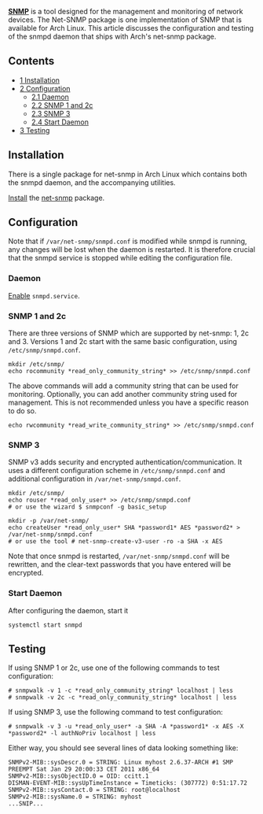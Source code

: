 **[SNMP](https://en.wikipedia.org/wiki/Simple_Network_Management_Protocol "wikipedia:Simple Network Management Protocol")** is a tool designed for the management and monitoring of network devices. The Net-SNMP package is one implementation of SNMP that is available for Arch Linux. This article discusses the configuration and testing of the snmpd daemon that ships with Arch's net-snmp package.

## Contents

*   [1 Installation](#Installation)
*   [2 Configuration](#Configuration)
    *   [2.1 Daemon](#Daemon)
    *   [2.2 SNMP 1 and 2c](#SNMP_1_and_2c)
    *   [2.3 SNMP 3](#SNMP_3)
    *   [2.4 Start Daemon](#Start_Daemon)
*   [3 Testing](#Testing)

## Installation

There is a single package for net-snmp in Arch Linux which contains both the snmpd daemon, and the accompanying utilities.

[Install](/index.php/Install "Install") the [net-snmp](https://www.archlinux.org/packages/?name=net-snmp) package.

## Configuration

Note that if `/var/net-snmp/snmpd.conf` is modified while snmpd is running, any changes will be lost when the daemon is restarted. It is therefore crucial that the snmpd service is stopped while editing the configuration file.

### Daemon

[Enable](/index.php/Enable "Enable") `snmpd.service`.

### SNMP 1 and 2c

There are three versions of SNMP which are supported by net-snmp: 1, 2c and 3\. Versions 1 and 2c start with the same basic configuration, using `/etc/snmp/snmpd.conf`.

```
mkdir /etc/snmp/
echo rocommunity *read_only_community_string* >> /etc/snmp/snmpd.conf

```

The above commands will add a community string that can be used for monitoring. Optionally, you can add another community string used for management. This is not recommended unless you have a specific reason to do so.

```
echo rwcommunity *read_write_community_string* >> /etc/snmp/snmpd.conf

```

### SNMP 3

SNMP v3 adds security and encrypted authentication/communication. It uses a different configuration scheme in `/etc/snmp/snmpd.conf` and additional configuration in `/var/net-snmp/snmpd.conf`.

```
mkdir /etc/snmp/
echo rouser *read_only_user* >> /etc/snmp/snmpd.conf
# or use the wizard $ snmpconf -g basic_setup

```

```
mkdir -p /var/net-snmp/
echo createUser *read_only_user* SHA *password1* AES *password2* > /var/net-snmp/snmpd.conf
# or use the tool # net-snmp-create-v3-user -ro -a SHA -x AES

```

Note that once snmpd is restarted, `/var/net-snmp/snmpd.conf` will be rewritten, and the clear-text passwords that you have entered will be encrypted.

### Start Daemon

After configuring the daemon, start it

```
systemctl start snmpd

```

## Testing

If using SNMP 1 or 2c, use one of the following commands to test configuration:

```
# snmpwalk -v 1 -c *read_only_community_string* localhost | less
# snmpwalk -v 2c -c *read_only_community_string* localhost | less

```

If using SNMP 3, use the following command to test configuration:

```
# snmpwalk -v 3 -u *read_only_user* -a SHA -A *password1* -x AES -X *password2* -l authNoPriv localhost | less

```

Either way, you should see several lines of data looking something like:

```
SNMPv2-MIB::sysDescr.0 = STRING: Linux myhost 2.6.37-ARCH #1 SMP PREEMPT Sat Jan 29 20:00:33 CET 2011 x86_64
SNMPv2-MIB::sysObjectID.0 = OID: ccitt.1
DISMAN-EVENT-MIB::sysUpTimeInstance = Timeticks: (307772) 0:51:17.72
SNMPv2-MIB::sysContact.0 = STRING: root@localhost
SNMPv2-MIB::sysName.0 = STRING: myhost
...SNIP...

```